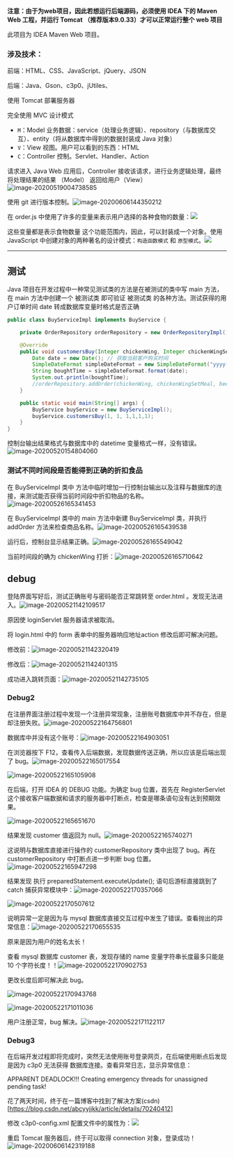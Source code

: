 **注意：由于为web项目，因此若想运行后端源码，必须使用 IDEA 下的 Maven Web 工程，并运行 Tomcat （推荐版本9.0.33）才可以正常运行整个 web 项目**

此项目为 IDEA Maven Web 项目。

### 涉及技术：

前端：HTML、CSS、JavaScript、jQuery、JSON

后端：Java、Gson、c3p0、jUtiles、

使用 Tomcat 部署服务器

完全使用 MVC 设计模式

- `M`：Model	    业务数据：service（处理业务逻辑）、repository（与数据库交互）、entity（将从数据库中得到的数据封装成 Java 对象）
- `V`：View          视图。用户可以看到的东西：HTML
- `C`：Controller  控制。Servlet、Handler、Action

请求进入 Java Web 应用后，Controller 接收该请求，进行业务逻辑处理，最终将处理结果的结果 （Model） 返回给用户（View）![image-20200519004738585](README.assets/image-20200519004738585.png)

使用 git 进行版本控制。![image-20200606144350212](README.assets/image-20200606144350212.png)

在 order.js 中使用了许多的变量来表示用户选择的各种食物的数量：![](README.assets/oldFoodNum-1591425534460.png)

这些变量都是表示食物数量 这个功能范围内，因此，可以封装成一个对象。使用 JavaScript 中创建对象的两种著名的设计模式：`构造函数模式` 和 `原型模式`。![](README.assets/newFoodNum-1591425715198.png)

*********

## 测试

Java 项目在开发过程中一种常见测试类的方法是在被测试的类中写 main 方法，在 main 方法中创建一个 被测试类 即可验证 被测试类 的各种方法。测试获得的用户订单时间 date 转成数据库变量时格式是否正确

```java
public class BuyServiceImpl implements BuyService {

    private OrderRepository orderRepository = new OrderRepositoryImpl();

    @Override
    public void customersBuy(Integer chickenWing, Integer chickenWingSetMeal, Integer beer, Integer hamburger, Integer congee, Integer cola) {
        Date date = new Date(); // 获取当前客户购买时间
        SimpleDateFormat simpleDateFormat = new SimpleDateFormat("yyyy-MM-dd HH:mm:ss");
        String boughtTime = simpleDateFormat.format(date);
        System.out.println(boughtTime);
        //orderRepository.addOrder(chickenWing, chickenWingSetMeal, beer, hamburger, congee, cola, boughtTime);
    }

    public static void main(String[] args) {
        BuyService buyService = new BuyServiceImpl();
        buyService.customersBuy(1, 1, 1,1,1,1);
    }
}
```

控制台输出结果格式与数据库中的 datetime 变量格式一样，没有错误。![image-20200520154804060](README.assets/image-20200520154804060.png)



### 测试不同时间段是否能得到正确的折扣食品

在 BuyServiceImpl 类中 方法中临时增加一行控制台输出以及注释与数据库的连接，来测试能否获得当前时间段中折扣物品的名称。![image-20200526165341453](README.assets/image-20200526165341453.png)



在 BuyServiceImpl 类中的 main 方法中新建 BuyServiceImpl 类，并执行 addOrder 方法来检查商品名称。![image-20200526165439538](README.assets/image-20200526165439538.png)

运行后，控制台显示结果正确。![image-20200526165549042](README.assets/image-20200526165549042.png)

当前时间段的确为 chickenWing 打折：![image-20200526165710642](README.assets/image-20200526165710642.png)



## debug

登陆界面写好后，测试正确账号与密码能否正常跳转至 order.html 。发现无法进入。![image-20200521142109517](README.assets/image-20200521142109517.png)

原因使 loginServlet 服务器请求被取消。

将 login.html 中的 form 表单中的服务器响应地址action 修改后即可解决问题。

修改前：![image-20200521142320419](README.assets/image-20200521142320419.png)

修改后：![image-20200521142401315](README.assets/image-20200521142401315.png)

成功进入跳转页面：![image-20200521142735105](README.assets/image-20200521142735105.png)



### Debug2

在注册界面注册过程中发现一个注册异常现象，注册账号数据库中并不存在，但是却注册失败。![image-20200522164756801](README.assets/image-20200522164756801.png)

数据库中并没有这个账号：![image-20200522164903051](README.assets/image-20200522164903051.png)

在浏览器按下 F12，查看传入后端数据，发现数据传送正确，所以应该是后端出现了 bug。![image-20200522165017554](README.assets/image-20200522165017554.png)

![image-20200522165105908](README.assets/image-20200522165105908.png)

在后端，打开 IDEA 的 DEBUG 功能。为确定 bug 位置，首先在 RegisterServlet 这个接收客户端数据和请求的服务器中打断点，检查是哪条语句没有达到预期效果。

![image-20200522165651670](README.assets/image-20200522165651670.png)

结果发现 customer 值返回为 null。![image-20200522165740271](README.assets/image-20200522165740271.png)

这说明与数据库直接进行操作的 customerRepository 类中出现了 bug。再在 customerRepository 中打断点进一步判断 bug 位置。![image-20200522165947298](README.assets/image-20200522165947298.png)

结果发现 执行 preparedStatement.executeUpdate(); 语句后游标直接跳到了 catch 捕获异常模块中：![image-20200522170357066](README.assets/image-20200522170357066.png)

![image-20200522170507612](README.assets/image-20200522170507612.png)



说明异常一定是因为与 mysql 数据库直接交互过程中发生了错误。查看抛出的异常信息：![image-20200522170655535](README.assets/image-20200522170655535.png)

原来是因为用户的姓名太长！

查看 mysql 数据库 customer 表，发现存储的 name 变量字符串长度最多只能是 10 个字符长度！！![image-20200522170902753](README.assets/image-20200522170902753.png)

更改长度后即可解决此 bug。

![image-20200522170943768](README.assets/image-20200522170943768.png)

![image-20200522171011036](README.assets/image-20200522171011036.png)

用户注册正常，bug 解决。![image-20200522171122117](README.assets/image-20200522171122117.png)

### Debug3

在后端开发过程即将完成时，突然无法使用账号登录网页，在后端使用断点后发现是因为 c3p0 无法获得 数据库连接。查看异常日志，显示异常信息：

APPARENT DEADLOCK!!! Creating emergency threads for unassigned pending task!

花了两天时间，终于在一篇博客中找到了解决方案(csdn)[https://blog.csdn.net/abcyyjjkk/article/details/70240412]

修改 c3p0-config.xml 配置文件中的属性为：![](README.assets/c3p0xml-1591425450783.png)

重启 Tomcat 服务器后，终于可以取得 connection 对象，登录成功！![image-20200606142319188](README.assets/image-20200606142319188.png)

